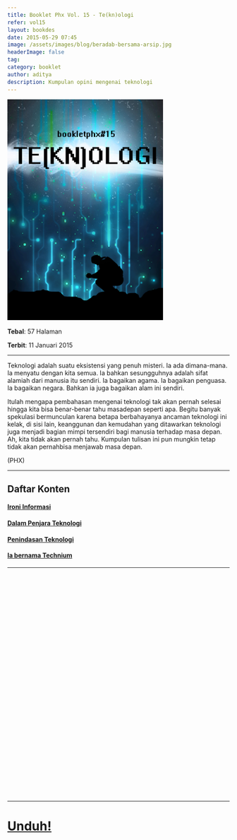 ```yaml
---
title: Booklet Phx Vol. 15 - Te(kn)ologi
refer: vol15
layout: bookdes
date: 2015-05-29 07:45
image: /assets/images/blog/beradab-bersama-arsip.jpg
headerImage: false
tag:
category: booklet
author: aditya
description: Kumpulan opini mengenai teknologi
---
```


<img class="image" src="/assets/images/cover/booklet15.jpg" alt="__" height="500px">

__Tebal__: 57 Halaman

__Terbit__: 11 Januari 2015

***

Teknologi adalah suatu eksistensi yang penuh misteri. Ia ada dimana-mana. Ia menyatu dengan kita semua. Ia bahkan sesungguhnya adalah sifat alamiah dari manusia itu sendiri. Ia bagaikan agama. Ia bagaikan penguasa. Ia bagaikan negara. Bahkan ia juga bagaikan alam ini sendiri.

Itulah mengapa pembahasan mengenai teknologi tak akan pernah selesai hingga kita bisa benar-benar tahu masadepan seperti apa. Begitu banyak spekulasi bermunculan karena betapa berbahayanya ancaman teknologi ini kelak, di sisi lain, keanggunan dan kemudahan yang ditawarkan teknologi juga menjadi bagian mimpi tersendiri bagi manusia terhadap masa depan. Ah, kita tidak akan pernah tahu. Kumpulan tulisan ini pun mungkin tetap tidak akan pernahbisa menjawab masa depan.

(PHX)

***

## Daftar Konten

#### [Ironi Informasi][1]

#### [Dalam Penjara Teknologi][2]

#### [Penindasan Teknologi][3]

#### [Ia bernama Technium][4]

[1]: http://phoenixfin.github.io/ironi-informasi
[2]: http://phoenixfin.github.io/dalam-penjara-teknologi
[3]: http://phoenixfin.github.io/penindasan-teknologi
[4]: http://phoenixfin.github.io/ia-bernama-technium

***

<div data-configid="7319434/60844326" style="width:100%; height:500px;" class="issuuembed"></div>
<script type="text/javascript" src="//e.issuu.com/embed.js" async="true"></script>

***

# [Unduh!][akses]

[akses]: http://phoenixfin.github.io/assets/pdf/bookletphx/booklet15.pdf


